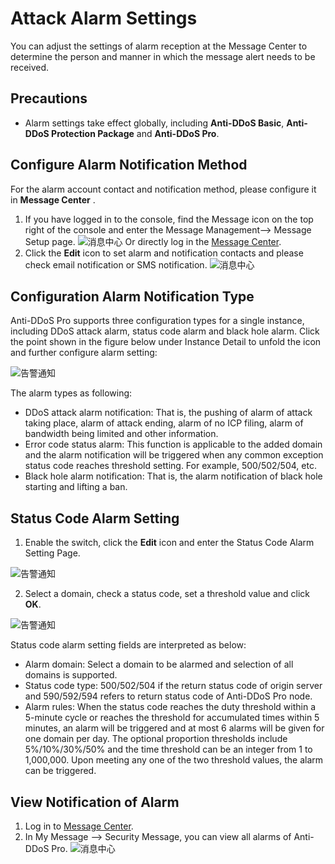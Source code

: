 # Attack Alarm Settings

You can adjust the settings of alarm reception at the Message Center to determine the person and manner in which the message alert needs to be received.

## Precautions
- Alarm settings take effect globally, including **Anti-DDoS Basic**, **Anti-DDoS Protection Package** and **Anti-DDoS Pro**.

## Configure Alarm Notification Method
For the alarm account contact and notification method, please configure it in **Message Center** .
1. If you have logged in to the console, find the Message icon on the top right of the console and enter the Message Management--> Message Setup page.
![消息中心](https://github.com/jdcloudcom/cn/blob/edit/image/Advanced%20Anti-DDoS/message%2004.png)
Or directly log in the [Message Center](https://message-console.jdcloud.com/message/message-list).
2. Click the **Edit** icon to set alarm and notification contacts and please check email notification or SMS notification.
![消息中心](https://github.com/jdcloudcom/cn/blob/edit/image/Advanced%20Anti-DDoS/message%2005.png)

##  Configuration Alarm Notification Type

Anti-DDoS Pro supports three configuration types for a single instance, including DDoS attack alarm, status code alarm and black hole alarm. Click the point shown in the figure below under Instance Detail to unfold the icon and further configure alarm setting:

![告警通知](https://github.com/jdcloudcom/cn/blob/Anti-DDoS/image/Advanced%20Anti-DDoS/alarm1.png)

The alarm types as following:

- DDoS attack alarm notification: That is, the pushing of alarm of attack taking place, alarm of attack ending, alarm of no ICP filing, alarm of bandwidth being limited and other information.
- Error code status alarm: This function is applicable to the added domain and the alarm notification will be triggered when any common exception status code reaches threshold setting. For example, 500/502/504, etc.
- Black hole alarm notification: That is, the alarm notification of black hole starting and lifting a ban.

##  Status Code Alarm Setting

1. Enable the switch, click the **Edit** icon and enter the Status Code Alarm Setting Page.

![告警通知](https://github.com/jdcloudcom/cn/blob/Anti-DDoS/image/Advanced%20Anti-DDoS/alarm2.png)

2. Select a domain, check a status code, set a threshold value and click **OK**.

![告警通知](https://github.com/jdcloudcom/cn/blob/Anti-DDoS/image/Advanced%20Anti-DDoS/alarm3.png)

Status code alarm setting fields are interpreted as below:

- Alarm domain: Select a domain to be alarmed and selection of all domains is supported.
- Status code type: 500/502/504 if the return status code of origin server and 590/592/594 refers to return status code of Anti-DDoS Pro node.
- Alarm rules: When the status code reaches the duty threshold within a 5-minute cycle or reaches the threshold for accumulated times within 5 minutes, an alarm will be triggered and at most 6 alarms will be given for one domain per day. The optional proportion thresholds include 5%/10%/30%/50% and the time threshold can be an integer from 1 to 1,000,000. Upon meeting any one of the two threshold values, the alarm can be triggered.

## View Notification of Alarm
1. Log in to [Message Center](https://message-console.jdcloud.com/message/message-list).
2. In My Message –> Security Message, you can view all alarms of Anti-DDoS Pro.
![消息中心](https://github.com/jdcloudcom/cn/blob/edit/image/Advanced%20Anti-DDoS/message%2006.png)
